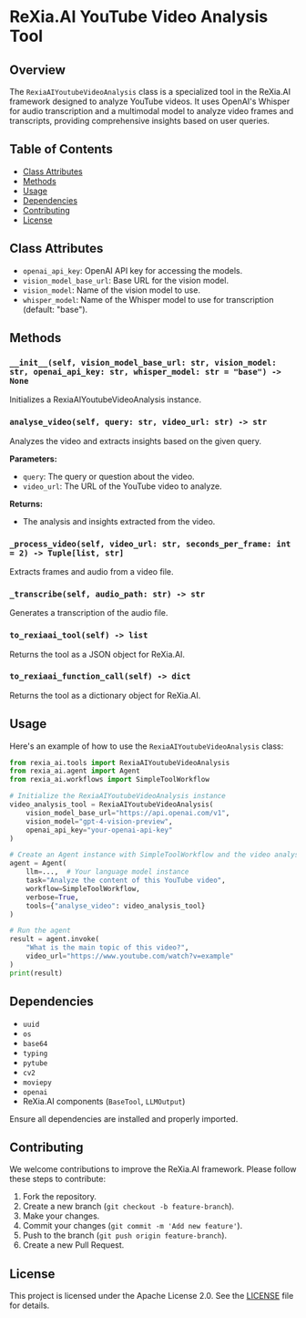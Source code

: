 # ReXia.AI YouTube Video Analysis Tool

## Overview

The `RexiaAIYoutubeVideoAnalysis` class is a specialized tool in the ReXia.AI framework designed to analyze YouTube videos. It uses OpenAI's Whisper for audio transcription and a multimodal model to analyze video frames and transcripts, providing comprehensive insights based on user queries.

## Table of Contents

- [Class Attributes](#class-attributes)
- [Methods](#methods)
- [Usage](#usage)
- [Dependencies](#dependencies)
- [Contributing](#contributing)
- [License](#license)

## Class Attributes

- `openai_api_key`: OpenAI API key for accessing the models.
- `vision_model_base_url`: Base URL for the vision model.
- `vision_model`: Name of the vision model to use.
- `whisper_model`: Name of the Whisper model to use for transcription (default: "base").

## Methods

### `__init__(self, vision_model_base_url: str, vision_model: str, openai_api_key: str, whisper_model: str = "base") -> None`

Initializes a RexiaAIYoutubeVideoAnalysis instance.

### `analyse_video(self, query: str, video_url: str) -> str`

Analyzes the video and extracts insights based on the given query.

**Parameters:**

- `query`: The query or question about the video.
- `video_url`: The URL of the YouTube video to analyze.

**Returns:**

- The analysis and insights extracted from the video.

### `_process_video(self, video_url: str, seconds_per_frame: int = 2) -> Tuple[list, str]`

Extracts frames and audio from a video file.

### `_transcribe(self, audio_path: str) -> str`

Generates a transcription of the audio file.

### `to_rexiaai_tool(self) -> list`

Returns the tool as a JSON object for ReXia.AI.

### `to_rexiaai_function_call(self) -> dict`

Returns the tool as a dictionary object for ReXia.AI.

## Usage

Here's an example of how to use the `RexiaAIYoutubeVideoAnalysis` class:

```python
from rexia_ai.tools import RexiaAIYoutubeVideoAnalysis
from rexia_ai.agent import Agent
from rexia_ai.workflows import SimpleToolWorkflow

# Initialize the RexiaAIYoutubeVideoAnalysis instance
video_analysis_tool = RexiaAIYoutubeVideoAnalysis(
    vision_model_base_url="https://api.openai.com/v1",
    vision_model="gpt-4-vision-preview",
    openai_api_key="your-openai-api-key"
)

# Create an Agent instance with SimpleToolWorkflow and the video analysis tool
agent = Agent(
    llm=...,  # Your language model instance
    task="Analyze the content of this YouTube video",
    workflow=SimpleToolWorkflow,
    verbose=True,
    tools={"analyse_video": video_analysis_tool}
)

# Run the agent
result = agent.invoke(
    "What is the main topic of this video?",
    video_url="https://www.youtube.com/watch?v=example"
)
print(result)
```

## Dependencies

- `uuid`
- `os`
- `base64`
- `typing`
- `pytube`
- `cv2`
- `moviepy`
- `openai`
- ReXia.AI components (`BaseTool`, `LLMOutput`)

Ensure all dependencies are installed and properly imported.

## Contributing

We welcome contributions to improve the ReXia.AI framework. Please follow these steps to contribute:

1. Fork the repository.
2. Create a new branch (`git checkout -b feature-branch`).
3. Make your changes.
4. Commit your changes (`git commit -m 'Add new feature'`).
5. Push to the branch (`git push origin feature-branch`).
6. Create a new Pull Request.

## License

This project is licensed under the Apache License 2.0. See the [LICENSE](../LICENSE) file for details.
